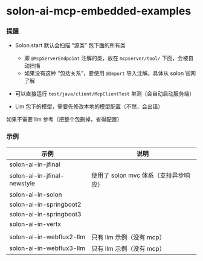 # solon-ai-mcp-embedded-examples

### 提醒

* Solon.start 默认会扫描 “源类” 包下面的所有类
    * 即 `@McpServerEndpoint` 注解的类，放在 `mcpserver/tool/` 下面，会被自动扫描
    * 如果没有这种 “包括关系”，要使用 `@Import` 导入注解。具体从 solon 官网了解

* 可以直接运行 `test/java/client/McpClientTest` 单测（会自动启动服务端）
* Llm 包下的模型，需要先修改本地的模型配置（不然，会出错）

如果不需要 llm 参考（把整个包删掉，省得配置）


### 示例

| 示例                          | 说明                       |
|-----------------------------|--------------------------|
| solon-ai-in-jfinal          |                          |
| solon-ai-in-jfinal-newstyle | 使用了 solon mvc 体系（支持异步响应） |
| solon-ai-in-solon           |                          |
| solon-ai-in-springboot2     |                          |
| solon-ai-in-springboot3     |                          |
| solon-ai-in-vertx           |                          |
|                             |                          | 
| solon-ai-in-webflux2-llm    | 只有 llm 示例（没有 mcp）        |
| solon-ai-in-webflux3-llm    | 只有 llm 示例（没有 mcp）        |